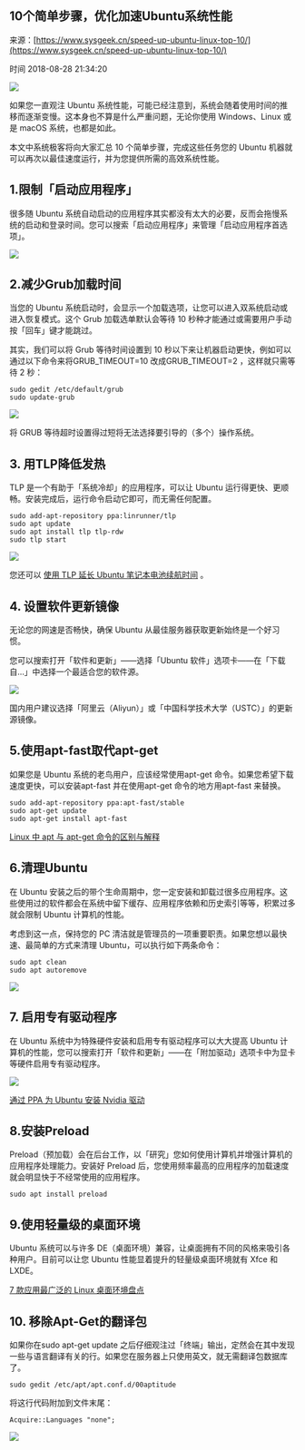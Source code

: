 ## 10个简单步骤，优化加速Ubuntu系统性能

来源：[https://www.sysgeek.cn/speed-up-ubuntu-linux-top-10/](https://www.sysgeek.cn/speed-up-ubuntu-linux-top-10/)

时间 2018-08-28 21:34:20

 
![][0]
 
如果您一直观注 Ubuntu 系统性能，可能已经注意到，系统会随着使用时间的推移而逐渐变慢。这本身也不算是什么严重问题，无论你使用 Windows、Linux 或是 macOS 系统，也都是如此。
 
本文中系统极客将向大家汇总 10 个简单步骤，完成这些任务您的 Ubuntu 机器就可以再次以最佳速度运行，并为您提供所需的高效系统性能。
 
## 1.限制「启动应用程序」
 
很多随 Ubuntu 系统自动启动的应用程序其实都没有太大的必要，反而会拖慢系统的启动和登录时间。您可以搜索「启动应用程序」来管理「启动应用程序首选项」。
 
![][1]
 
## 2.减少Grub加载时间
 
当您的 Ubuntu 系统启动时，会显示一个加载选项，让您可以进入双系统启动或进入恢复模式。这个 Grub 加载选单默认会等待 10 秒种才能通过或需要用户手动按「回车」键才能跳过。
 
其实，我们可以将 Grub 等待时间设置到 10 秒以下来让机器启动更快，例如可以通过以下命令来将GRUB_TIMEOUT=10  改成GRUB_TIMEOUT=2  ，这样就只需等待 2 秒：

```
sudo gedit /etc/default/grub
sudo update-grub
```
 
![][2]
 
将 GRUB 等待超时设置得过短将无法选择要引导的（多个）操作系统。
 
## 3. 用TLP降低发热
 
TLP 是一个有助于「系统冷却」的应用程序，可以让 Ubuntu 运行得更快、更顺畅。安装完成后，运行命令启动它即可，而无需任何配置。

```
sudo add-apt-repository ppa:linrunner/tlp
sudo apt update
sudo apt install tlp tlp-rdw
sudo tlp start
```
 
![][3]
 
您还可以 [使用 TLP 延长 Ubuntu 笔记本电池续航时间][8] 。
 
## 4. 设置软件更新镜像
 
无论您的网速是否畅快，确保 Ubuntu 从最佳服务器获取更新始终是一个好习惯。
 
您可以搜索打开「软件和更新」——选择「Ubuntu 软件」选项卡——在「下载自…」中选择一个最适合您的软件源。
 
![][4]
 
国内用户建议选择「阿里云（Aliyun）」或「中国科学技术大学（USTC）」的更新源镜像。
 
## 5.使用apt-fast取代apt-get
 
如果您是 Ubuntu 系统的老鸟用户，应该经常使用apt-get  命令。如果您希望下载速度更快，可以安装apt-fast  并在使用apt-get  命令的地方用apt-fast  来替换。

```
sudo add-apt-repository ppa:apt-fast/stable
sudo apt-get update
sudo apt-get install apt-fast
```
 
[Linux 中 apt 与 apt-get 命令的区别与解释][9]
 
## 6.清理Ubuntu
 
在 Ubuntu 安装之后的带个生命周期中，您一定安装和卸载过很多应用程序。这些使用过的软件都会在系统中留下缓存、应用程序依赖和历史索引等等，积累过多就会限制 Ubuntu 计算机的性能。
 
考虑到这一点，保持您的 PC 清洁就是管理员的一项重要职责。如果您想以最快速、最简单的方式来清理 Ubuntu，可以执行如下两条命令：

```
sudo apt clean
sudo apt autoremove
```
 
![][5]
 
## 7. 启用专有驱动程序
 
在 Ubuntu 系统中为特殊硬件安装和启用专有驱动程序可以大大提高 Ubuntu 计算机的性能，您可以搜索打开「软件和更新」——在「附加驱动」选项卡中为显卡等硬件启用专有驱动程序。
 
![][6]
 
[通过 PPA 为 Ubuntu 安装 Nvidia 驱动][10]
 
## 8.安装Preload
 
Preload（预加载）会在后台工作，以「研究」您如何使用计算机并增强计算机的应用程序处理能力。安装好 Preload 后，您使用频率最高的应用程序的加载速度就会明显快于不经常使用的应用程序。

```
sudo apt install preload
```
 
## 9.使用轻量级的桌面环境
 
Ubuntu 系统可以与许多 DE（桌面环境）兼容，让桌面拥有不同的风格来吸引各种用户。目前可以让您 Ubuntu 性能显着提升的轻量级桌面环境就有 Xfce 和 LXDE。
 
[7 款应用最广泛的 Linux 桌面环境盘点][11]
 
## 10. 移除Apt-Get的翻译包
 
如果你在sudo apt-get update  之后仔细观注过「终端」输出，定然会在其中发现一些与语言翻译有关的行。如果您在服务器上只使用英文，就无需翻译包数据库了。

```
sudo gedit /etc/apt/apt.conf.d/00aptitude
```
 
将这行代码附加到文件末尾：

```
Acquire::Languages "none";
```
 
![][7]


[8]: https://www.sysgeek.cn/improve-battery-life-ubuntu/
[9]: https://www.sysgeek.cn/apt-vs-apt-get/
[10]: https://www.sysgeek.cn/ubuntu-install-nvidia-drivers-ppa/
[11]: https://www.sysgeek.cn/linux-desktop-environments-inventory/
[0]: ../img/ZVRbEfq.jpg
[1]: ../img/Z3A7riM.jpg
[2]: ../img/aAV3UnQ.jpg
[3]: ../img/fMR7Nb7.jpg
[4]: ../img/YbaeIfv.jpg
[5]: ../img/IFFJVzN.jpg
[6]: ../img/VVNnQv3.jpg
[7]: ../img/yaieYrY.jpg